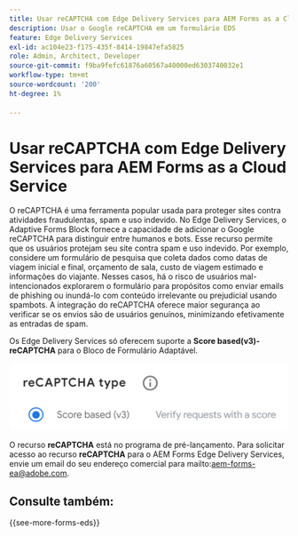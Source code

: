 ```yaml
---
title: Usar reCAPTCHA com Edge Delivery Services para AEM Forms as a Cloud Service
description: Usar o Google reCAPTCHA em um formulário EDS
feature: Edge Delivery Services
exl-id: ac104e23-f175-435f-8414-19847efa5825
role: Admin, Architect, Developer
source-git-commit: f9ba9fefc61876a60567a40000ed6303740032e1
workflow-type: tm+mt
source-wordcount: '200'
ht-degree: 1%

---
```



# Usar reCAPTCHA com Edge Delivery Services para AEM Forms as a Cloud Service

O reCAPTCHA é uma ferramenta popular usada para proteger sites contra atividades fraudulentas, spam e uso indevido. No Edge Delivery Services, o Adaptive Forms Block fornece a capacidade de adicionar o Google reCAPTCHA para distinguir entre humanos e bots. Esse recurso permite que os usuários protejam seu site contra spam e uso indevido.
Por exemplo, considere um formulário de pesquisa que coleta dados como datas de viagem inicial e final, orçamento de sala, custo de viagem estimado e informações do viajante. Nesses casos, há o risco de usuários mal-intencionados explorarem o formulário para propósitos como enviar emails de phishing ou inundá-lo com conteúdo irrelevante ou prejudicial usando spambots. A integração do reCAPTCHA oferece maior segurança ao verificar se os envios são de usuários genuínos, minimizando efetivamente as entradas de spam.

Os Edge Delivery Services só oferecem suporte a **Score based(v3)-reCAPTCHA** para o Bloco de Formulário Adaptável.

![Recaptcha V2](/help/forms/assets/recaptcha-v2-invisible.png)

O recurso **reCAPTCHA** está no programa de pré-lançamento. Para solicitar acesso ao recurso **reCAPTCHA** para o AEM Forms Edge Delivery Services, envie um email do seu endereço comercial para mailto:aem-forms-ea@adobe.com.

<!--
By the end of this article, you learn to:
  * [Enable Google reCAPTCHA's for a single form](#enable-google-recaptchas-for-a-single-form)
  * [Enable reCAPTCHA for all the forms on your Site](#enable-recaptcha-for-all-the-forms)

## Pre-requisite

Register your domain with [Google reCAPTCHA and obtain credentials](https://www.google.com/recaptcha/admin/create).

## Enable Google reCAPTCHA's for a single form {#enable-google-recaptchas-for-a-single-form}

Enabling Google reCAPTCHA for a single form involves integrating Google's reCAPTCHA service into a specific web form to prevent automated abuse or spam submissions.

To enable Google reCAPTCHA's for a single form:
1. [Configure the reCAPTCHA secret key in project configuration file](#configure-secret-key)
1. [Add reCAPTCHA site key to your form](#add-site-key)


### Configure the reCAPTCHA secret key in project configuration file {#configure-secret-key}

The Site Secret for domain registered with Google reCAPTCHA is added to project the configuration file (`.helix/config`) in your AEM Project folder at Microsoft SharePoint or Google Drive. To add the Site Secret to the config file:

1. Go to your AEM Project folder on Microsoft® SharePoint or Google Drive. 
1. Create the `.helix/config.xlsx` file in your AEM Project folder in Microsoft SharePoint Site or the `.helix/config` file in AEM Project folder within your Google Drive. 

    >[!NOTE]
    >
    > The [project configuration file](https://www.aem.live/docs/configuration) is a spreadsheet located at `/.helix/config`. If the file does not exist, create it.

1. Open the `config` file and add the following key and value pairs:

    * **captcha.secret**: Google reCAPTCHA secret key value
    * **captcha.type**: reCAPTCHA v2
  
   Refer to the image for an illustration of a project configuration file:

    ![Project configuration file](/help/forms/assets/recaptcha-config-file.png)

    >[!NOTE]
    >
    >  You can retrieve the reCAPTCHA keys from the [Google reCAPTCHA Admin Console](https://www.google.com/recaptcha/admin).

1.  Preview and publish the `config` file using [AEM Sidekick](https://www.aem.live/developer/tutorial#preview-and-publish-your-content). 

### Add reCAPTCHA site key to your form {#add-site-key}

The Site Key for domain registered with Google reCAPTCHA is added to the spreadsheet of the form that is to be protected. To add the Site key to a form:

1. Go to your AEM Project folder on Microsoft® SharePoint or Google Drive and open your spreadsheet. You can also create new spreadsheet for a form.
1. Insert a row into the spreadsheet to add new field as CAPTCHA, including the following details:
    * **type**: captcha
    * **value**: Google reCAPTCHA site key value
  
    Refer to the illustration below, depicting the spreadsheet with the new row type as CAPTCHA:
  
   ![Recaptcha spreadsheet](/help/forms/assets/recaptcha-spreadsheet.png)

    >[!NOTE]
    >
    >  You can retrieve the reCAPTCHA keys from the [Google reCAPTCHA Admin Console](https://www.google.com/recaptcha/admin).

1. Use [AEM Sidekick](https://www.aem.live/developer/tutorial#preview-and-publish-your-content) to preview and publish the sheet. 
You can refer to the [spreadsheet](/help/forms/assets/recaptcha-enquiry.xlsx) that includes the form definition for an enquiry form.

After adding new row in the form definition, a reCAPTCHA badge appears at the bottom-right corner of the form. This ensures that the form is now protected from fraudulent activities, spam, and misuse.

![recaptcha-form](/help/forms/assets/recaptcha-form.png)

Refer to the URL below, which showcases the live form with the reCAPTCHA badge:
https://main--wefinance--wkndforms.hlx.live/enquiry

## Enable reCAPTCHA for all the forms on your Site{#enable-recaptcha-for-all-the-forms}

To apply Google reCAPTCHA to all the forms on your Site that use Adaptive Forms Block, skip the previous steps and directly embed the `sitekey` value into the `recaptcha.js` file. To include site key value in the `recaptcha.js` file:

1. Open the corresponding GitHub repository on your local machine. 
1. Navigate to `../blocks/form/integrations/recaptcha.js` file.
1. Replace the `siteKey` with Google reCAPTCHA site key value.

    ![Recaptcha apply to all forms](/help/forms/assets/recaptcha-apply-to-all-forms.png)

    >[!NOTE]
    >
    >  You can retrieve the reCAPTCHA keys from the [Google reCAPTCHA Admin Console](https://www.google.com/recaptcha/admin).

1. Use [AEM Sidekick](https://www.aem.live/developer/tutorial#preview-and-publish-your-content) to preview and publish the site. 

The reCAPTCHA badge starts appearing for all the forms on your Site. 
-->

## Consulte também:

{{see-more-forms-eds}}


